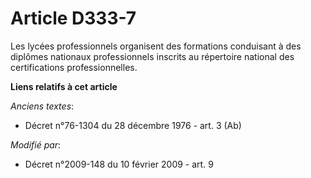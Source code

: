# Article D333-7

Les lycées professionnels organisent des formations conduisant à des diplômes nationaux professionnels inscrits au répertoire
national des certifications professionnelles.

**Liens relatifs à cet article**

_Anciens textes_:

  - Décret n°76-1304 du 28 décembre 1976 - art. 3 (Ab)

_Modifié par_:

  - Décret n°2009-148 du 10 février 2009 - art. 9

